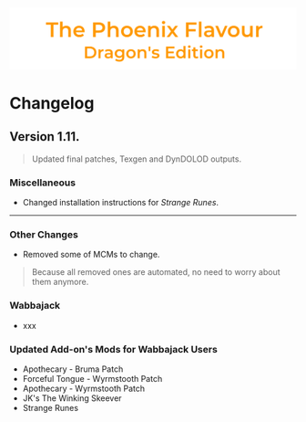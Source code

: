 ![image](images/Banner.png)

# Changelog

## Version 1.11.

> Updated final patches, Texgen and DynDOLOD outputs.

### Miscellaneous

* Changed installation instructions for _Strange Runes_.

---

### Other Changes

* Removed some of MCMs to change.
> Because all removed ones are automated, no need to worry about them anymore.

### Wabbajack

* xxx

### Updated Add-on's Mods for Wabbajack Users

* Apothecary - Bruma Patch
* Forceful Tongue - Wyrmstooth Patch
* Apothecary - Wyrmstooth Patch
* JK's The Winking Skeever
* Strange Runes
